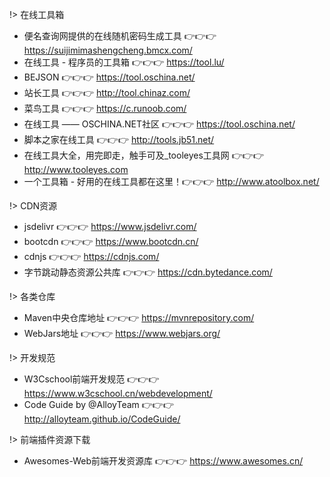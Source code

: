 !> 在线工具箱
- 便名查询网提供的在线随机密码生成工具 👉👉👉 https://suijimimashengcheng.bmcx.com/
- 在线工具 - 程序员的工具箱 👉👉👉 https://tool.lu/
- BEJSON 👉👉👉 https://tool.oschina.net/
- 站长工具 👉👉👉 http://tool.chinaz.com/
- 菜鸟工具 👉👉👉 https://c.runoob.com/
- 在线工具 —— OSCHINA.NET社区 👉👉👉 https://tool.oschina.net/
- 脚本之家在线工具 👉👉👉 http://tools.jb51.net/
- 在线工具大全，用完即走，触手可及_tooleyes工具网 👉👉👉 http://www.tooleyes.com
- 一个工具箱 - 好用的在线工具都在这里！👉👉👉 http://www.atoolbox.net/


!> CDN资源
- jsdelivr 👉👉👉 https://www.jsdelivr.com/
- bootcdn 👉👉👉 https://www.bootcdn.cn/
- cdnjs 👉👉👉 https://cdnjs.com/
- 字节跳动静态资源公共库 👉👉👉 https://cdn.bytedance.com/

!> 各类仓库
- Maven中央仓库地址 👉👉👉 https://mvnrepository.com/
- WebJars地址 👉👉👉 https://www.webjars.org/

!> 开发规范
- W3Cschool前端开发规范 👉👉👉 https://www.w3cschool.cn/webdevelopment/
- Code Guide by @AlloyTeam 👉👉👉 http://alloyteam.github.io/CodeGuide/


!> 前端插件资源下载
- Awesomes-Web前端开发资源库 👉👉👉 https://www.awesomes.cn/

